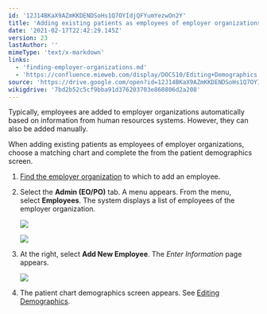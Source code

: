 ```yaml
---
id: '12J14BKaX9AZmKKDENDSoHs1Q7OYIdjQFYumYezwOn2Y'
title: 'Adding existing patients as employees of employer organizations'
date: '2021-02-17T22:42:29.145Z'
version: 23
lastAuthor: ''
mimeType: 'text/x-markdown'
links:
  - 'finding-employer-organizations.md'
  - 'https://confluence.mieweb.com/display/DOCS10/Editing+Demographics'
source: 'https://drive.google.com/open?id=12J14BKaX9AZmKKDENDSoHs1Q7OYIdjQFYumYezwOn2Y'
wikigdrive: '7bd2b52c5cf9bba91d376203703e860806d2a208'
---
```

Typically, employees are added to employer organizations automatically based on information from human resources systems. However, they can also be added manually.

When adding existing patients as employees of employer organizations, choose a matching chart and complete the from the patient demographics screen.

1. [Find the employer organization](finding-employer-organizations.md) to which to add an employee.
2. Select the <strong>Admin (EO/PO)</strong> tab. A menu appears. From the menu, select <strong>Employees</strong>. The system displays a list of employees of the employer organization.

    ![](../adding-existing-patients-as-employees-of-employer-organizations.assets/d07ec75a04f8d7e5c82f5f8ff9b8dee4.png)

    ![](../adding-existing-patients-as-employees-of-employer-organizations.assets/8559348c92dd2527fe03002c62325c61.png)
3. At the right, select <strong>Add New Employee</strong>. The <em>Enter Information</em> page appears.

    ![](../adding-existing-patients-as-employees-of-employer-organizations.assets/2e30635865c6d3532f242a9295a116d3.png)
5. The patient chart demographics screen appears. See [Editing Demographics](https://confluence.mieweb.com/display/DOCS10/Editing+Demographics).
